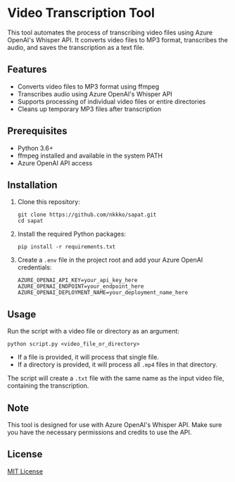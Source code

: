 # Video Transcription Tool

This tool automates the process of transcribing video files using Azure OpenAI's Whisper API. It converts video files to MP3 format, transcribes the audio, and saves the transcription as a text file.

## Features

- Converts video files to MP3 format using ffmpeg
- Transcribes audio using Azure OpenAI's Whisper API
- Supports processing of individual video files or entire directories
- Cleans up temporary MP3 files after transcription

## Prerequisites

- Python 3.6+
- ffmpeg installed and available in the system PATH
- Azure OpenAI API access

## Installation

1. Clone this repository:
   ```
   git clone https://github.com/nkkko/sapat.git
   cd sapat
   ```

2. Install the required Python packages:
   ```
   pip install -r requirements.txt
   ```

3. Create a `.env` file in the project root and add your Azure OpenAI credentials:
   ```
   AZURE_OPENAI_API_KEY=your_api_key_here
   AZURE_OPENAI_ENDPOINT=your_endpoint_here
   AZURE_OPENAI_DEPLOYMENT_NAME=your_deployment_name_here
   ```

## Usage

Run the script with a video file or directory as an argument:

```
python script.py <video_file_or_directory>
```

- If a file is provided, it will process that single file.
- If a directory is provided, it will process all `.mp4` files in that directory.

The script will create a `.txt` file with the same name as the input video file, containing the transcription.

## Note

This tool is designed for use with Azure OpenAI's Whisper API. Make sure you have the necessary permissions and credits to use the API.

## License

[MIT License](LICENSE)